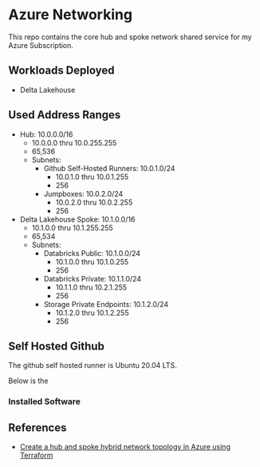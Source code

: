 # Azure Networking

This repo contains the core hub and spoke network shared service for my Azure Subscription.

## Workloads Deployed

- Delta Lakehouse

## Used Address Ranges

- Hub: 10.0.0.0/16
  - 10.0.0.0 thru 10.0.255.255
  - 65,536
  - Subnets:
    - Github Self-Hosted Runners: 10.0.1.0/24
      - 10.0.1.0 thru 10.0.1.255
      - 256
    - Jumpboxes: 10.0.2.0/24
      - 10.0.2.0 thru 10.0.2.255
      - 256
- Delta Lakehouse Spoke: 10.1.0.0/16
    - 10.1.0.0 thru 10.1.255.255
    - 65,534
    - Subnets:
      - Databricks Public: 10.1.0.0/24 
        - 10.1.0.0 thru 10.1.0.255
        - 256
      - Databricks Private: 10.1.1.0/24 
        - 10.1.1.0 thru 10.2.1.255
        - 256
      - Storage Private Endpoints: 10.1.2.0/24 
        - 10.1.2.0 thru 10.1.2.255
        - 256

## Self Hosted Github 

The github self hosted runner is Ubuntu 20.04 LTS.

Below is the 

### Installed Software

  

## References

- [Create a hub and spoke hybrid network topology in Azure using Terraform](https://docs.microsoft.com/en-us/azure/developer/terraform/hub-spoke-introduction)